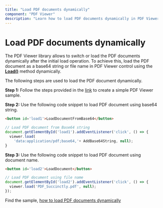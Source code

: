 ```yaml
---
title: "Load PDF documents dynamically"
component: "PDF Viewer"
description: "Learn how to load PDF documents dynamically in PDF Viewer control."
---
```


# Load PDF documents dynamically

The PDF Viewer library allows to switch or load the PDF documents dynamically after the initial load operation. To achieve this, load the PDF document as a base64 string or file name in PDF Viewer control using the [**Load()**](https://ej2.syncfusion.com/documentation/api/pdfviewer/#load) method dynamically.

The following steps are used to load the PDF document dynamically.

**Step 1:** Follow the steps provided in the [link](https://ej2.syncfusion.com/documentation/pdfviewer/getting-started/) to create a simple PDF Viewer sample.

**Step 2:** Use the following code snippet to load PDF document using base64 string.

```html
<button id='load1'>LoadDocumentFromBase64</button>
```

```typescript
// Load PDF document from Base64 string
document.getElementById('load1').addEventListener('click', () => {
  viewer.load(
    'data:application/pdf;base64,'+ AddBase64String, null);
}
```

**Step 3:** Use the following code snippet to load PDF document using document name.

```html
<button id='load2'>LoadDocument</button>
```

```typescript
// Load PDF document using file name
document.getElementById('load2').addEventListener('click', () => {
  viewer.load('PDF_Succinctly.pdf', null);
});

```

Find the sample, [how to load PDF documents dynamically](https://stackblitz.com/edit/1tkfra-a8yca8?devtoolsheight=33&file=index.ts)